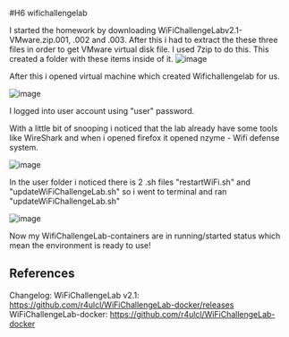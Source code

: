 #H6 wifichallengelab

I started the homework by downloading WiFiChallengeLabv2.1-VMware.zip.001, .002 and .003. After this i had to extract the these three files in order to get VMware virtual disk file. I used 7zip to do this. This created
a folder with these items inside of it. 
![image](https://github.com/user-attachments/assets/f55ea6bf-7e29-4fce-9916-6cf7ddefb8a9)

After this i opened virtual machine which created Wifichallengelab for us. 

![image](https://github.com/user-attachments/assets/42e62ce0-85a7-462b-88dc-6233b860c079)

I logged into user account using "user" password. 

With a little bit of snooping i noticed that the lab already have some tools like WireShark and when i opened firefox it opened nzyme - Wifi defense system.

![image](https://github.com/user-attachments/assets/955b97c2-6339-4ff5-9bd5-3476c5056ecc)

In the user folder i noticed there is 2 .sh files "restartWiFi.sh" and "updateWiFiChallengeLab.sh" so i went to terminal and ran "updateWiFiChallengeLab.sh"

![image](https://github.com/user-attachments/assets/91c85e1a-3176-4cc4-a7c5-9173038596a5)

Now my WifiChallengeLab-containers are in running/started status which mean the environment is ready to use!

## References

Changelog: WiFiChallengeLab v2.1: https://github.com/r4ulcl/WiFiChallengeLab-docker/releases
WiFiChallengeLab-docker: https://github.com/r4ulcl/WiFiChallengeLab-docker
